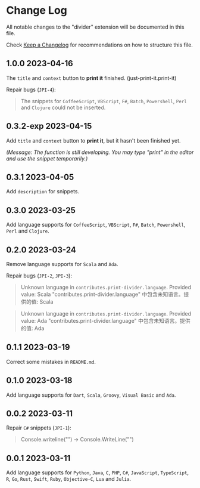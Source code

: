 # Change Log

All notable changes to the "divider" extension will be documented in this file.

Check [Keep a Changelog](http://keepachangelog.com/) for recommendations on how to structure this file.

## 1.0.0 2023-04-16

The `title` and `context` button to **print it** finished. (just-print-it.print-it)

Repair bugs (`JPI-4`):

> The snippets for `CoffeeScript`, `VBScript`, `F#`, `Batch`, `Powershell`, `Perl` and `Clojure` could not be inserted.

## 0.3.2-exp 2023-04-15

Add `title` and `context` button to **print it**, but it hasn't been finished yet.

 *(Message: The function is still developing. You may type "print" in the editor and use the snippet temporarily.)*

## 0.3.1 2023-04-05

Add `description` for snippets.

## 0.3.0 2023-03-25

Add language supports for `CoffeeScript`, `VBScript`, `F#`, `Batch`, `Powershell`, `Perl` and `Clojure`.

## 0.2.0 2023-03-24

Remove language supports for `Scala` and `Ada`.

Repair bugs (`JPI-2`, `JPI-3`):

> Unknown language in `contributes.print-divider.language`. Provided value: Scala
> "contributes.print-divider.language" 中包含未知语言。提供的值: Scala

> Unknown language in `contributes.print-divider.language`. Provided value: Ada
> "contributes.print-divider.language" 中包含未知语言。提供的值: Ada

## 0.1.1 2023-03-19

Correct some mistakes in `README.md`.

## 0.1.0 2023-03-18

Add language supports for `Dart`, `Scala`, `Groovy`, `Visual Basic` and `Ada`.

## 0.0.2 2023-03-11

Repair `C#` snippets (`JPI-1`):

> Console.writeline("") -> Console.WriteLine("")

## 0.0.1 2023-03-11

Add language supports for `Python`, `Java`, `C`, `PHP`, `C#`, `JavaScript`, `TypeScript`, `R`, `Go`, `Rust`, `Swift`, `Ruby`, `Objective-C`, `Lua` and `Julia`.
